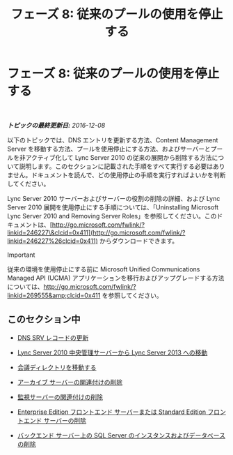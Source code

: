 ﻿---
title: 'フェーズ 8: 従来のプールの使用を停止する'
TOCTitle: 'フェーズ 8: 従来のプールの使用を停止する'
ms:assetid: 1c68e5d8-fb5f-45e6-b6e3-27f5e830c966
ms:mtpsurl: https://technet.microsoft.com/ja-jp/library/JJ204724(v=OCS.15)
ms:contentKeyID: 48271434
ms.date: 12/28/2016
mtps_version: v=OCS.15
ms.translationtype: HT
---

# フェーズ 8: 従来のプールの使用を停止する

 

_**トピックの最終更新日:** 2016-12-08_

以下のトピックでは、DNS エントリを更新する方法、Content Management Server を移動する方法、プールを使用停止にする方法、およびサーバーとプールを非アクティブ化して Lync Server 2010 の従来の展開から削除する方法について説明します。このセクションに記載された手順をすべて実行する必要はありません。ドキュメントを読んで、どの使用停止の手順を実行すればよいかを判断してください。

Lync Server 2010 サーバーおよびサーバーの役割の削除の詳細、および Lync Server 2010 展開を使用停止にする手順については、「Uninstalling Microsoft Lync Server 2010 and Removing Server Roles」を参照してください。このドキュメントは、[http://go.microsoft.com/fwlink/?linkid=246227\&clcid=0x411](http://go.microsoft.com/fwlink/?linkid=246227%26clcid=0x411) からダウンロードできます。


> [!IMPORTANT]
> 従来の環境を使用停止にする前に Microsoft Unified Communications Managed API (UCMA) アプリケーションを移行およびアップグレードする方法については、<A class=uri href="http://go.microsoft.com/fwlink/?linkid=269555%26clcid=0x411">http://go.microsoft.com/fwlink/?linkid=269555&amp;clcid=0x411</A> を参照してください。



## このセクション中

  -   
    [DNS SRV レコードの更新](update-dns-srv-records.md)

  -   
    [Lync Server 2010 中央管理サーバーから Lync Server 2013 への移動](move-the-lync-server-2010-central-management-server-to-lync-server-2013.md)

  -   
    [会議ディレクトリを移動する](move-lync-server-2010-conference-directories-to-lync-server-2013.md)

  -   
    [アーカイブ サーバーの関連付けの削除](remove-the-archiving-server-association.md)

  -   
    [監視サーバーの関連付けの削除](remove-the-monitoring-server-association.md)

  -   
    [Enterprise Edition フロントエンド サーバーまたは Standard Edition フロントエンド サーバーの削除](remove-the-enterprise-edition-front-end-server-or-standard-edition-front-end-server.md)

  -   
    [バックエンド サーバー上の SQL Server のインスタンスおよびデータベースの削除](remove-sql-server-instances-and-databases-on-the-back-end-server.md)

